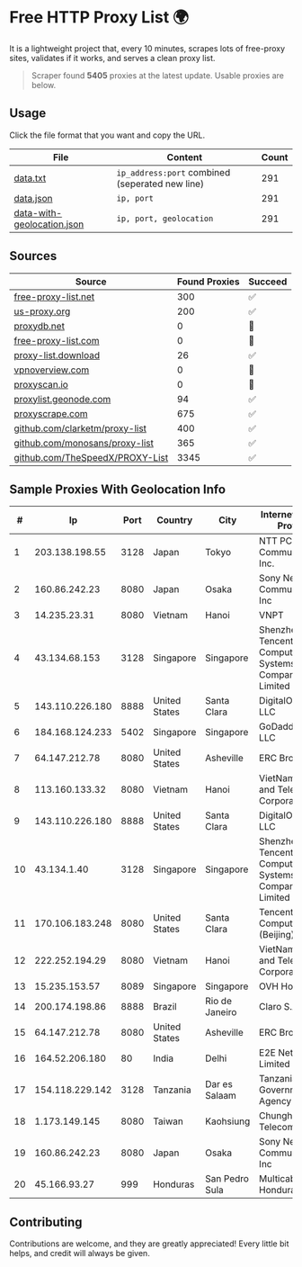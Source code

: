 
# Free HTTP Proxy List 🌍

It is a lightweight project that, every 10 minutes, scrapes lots of free-proxy sites, validates if it works, and serves a clean proxy list.


> Scraper found **5405** proxies at the latest update. Usable proxies are below.

## Usage

Click the file format that you want and copy the URL.


|File|Content|Count|
|----|-------|-----|
|[data.txt](https://raw.githubusercontent.com/themiralay/Proxy-List-World/master/data.txt)|`ip_address:port` combined (seperated new line)|291|
|[data.json](https://raw.githubusercontent.com/themiralay/Proxy-List-World/master/data.json)|`ip, port`|291|
|[data-with-geolocation.json](https://raw.githubusercontent.com/themiralay/Proxy-List-World/master/data-with-geolocation.json)|`ip, port, geolocation`|291|

## Sources

|Source|Found Proxies|Succeed|
|------|-------------|-------|
|[free-proxy-list.net](https://free-proxy-list.net)|300|✅|
|[us-proxy.org](https://www.us-proxy.org)|200|✅|
|[proxydb.net](http://proxydb.net)|0|🚫|
|[free-proxy-list.com](https://free-proxy-list.com/?page=&port=&type%5B%5D=http&type%5B%5D=https&up_time=0&search=Search)|0|🚫|
|[proxy-list.download](https://www.proxy-list.download/HTTP)|26|✅|
|[vpnoverview.com](https://vpnoverview.com/privacy/anonymous-browsing/free-proxy-servers)|0|🚫|
|[proxyscan.io](https://www.proxyscan.io)|0|🚫|
|[proxylist.geonode.com](https://proxylist.geonode.com/api/proxy-list?limit=300&page=1&sort_by=lastChecked&sort_type=desc&protocols=http,https)|94|✅|
|[proxyscrape.com](https://api.proxyscrape.com/v2/?request=displayproxies&protocol=http&timeout=10000&country=all&ssl=all&anonymity=all)|675|✅|
|[github.com/clarketm/proxy-list](https://raw.githubusercontent.com/clarketm/proxy-list/master/proxy-list-raw.txt)|400|✅|
|[github.com/monosans/proxy-list](https://raw.githubusercontent.com/monosans/proxy-list/main/proxies/http.txt)|365|✅|
|[github.com/TheSpeedX/PROXY-List](https://raw.githubusercontent.com/TheSpeedX/PROXY-List/master/http.txt)|3345|✅|


## Sample Proxies With Geolocation Info

|#|Ip|Port|Country|City|Internet Service Provider|
|-|--|----|-------|----|-------------------------|
|1|203.138.198.55|3128|Japan|Tokyo|NTT PC Communications, Inc.|
|2|160.86.242.23|8080|Japan|Osaka|Sony Network Communications Inc|
|3|14.235.23.31|8080|Vietnam|Hanoi|VNPT|
|4|43.134.68.153|3128|Singapore|Singapore|Shenzhen Tencent Computer Systems Company Limited|
|5|143.110.226.180|8888|United States|Santa Clara|DigitalOcean, LLC|
|6|184.168.124.233|5402|Singapore|Singapore|GoDaddy.com, LLC|
|7|64.147.212.78|8080|United States|Asheville|ERC Broadband|
|8|113.160.133.32|8080|Vietnam|Hanoi|VietNam Post and Telecom Corporation|
|9|143.110.226.180|8888|United States|Santa Clara|DigitalOcean, LLC|
|10|43.134.1.40|3128|Singapore|Singapore|Shenzhen Tencent Computer Systems Company Limited|
|11|170.106.183.248|8080|United States|Santa Clara|Tencent Cloud Computing (Beijing) Co|
|12|222.252.194.29|8080|Vietnam|Hanoi|VietNam Post and Telecom Corporation|
|13|15.235.153.57|8089|Singapore|Singapore|OVH Hosting|
|14|200.174.198.86|8888|Brazil|Rio de Janeiro|Claro S.A|
|15|64.147.212.78|8080|United States|Asheville|ERC Broadband|
|16|164.52.206.180|80|India|Delhi|E2E Networks Limited|
|17|154.118.229.142|3128|Tanzania|Dar es Salaam|Tanzania e-Government Agency|
|18|1.173.149.145|8080|Taiwan|Kaohsiung|Chunghwa Telecom Co., Ltd.|
|19|160.86.242.23|8080|Japan|Osaka|Sony Network Communications Inc|
|20|45.166.93.27|999|Honduras|San Pedro Sula|Multicable De Honduras|



## Contributing

Contributions are welcome, and they are greatly appreciated! Every
little bit helps, and credit will always be given.

